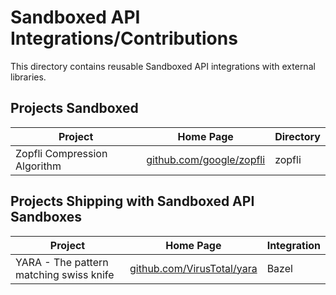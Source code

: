 # Sandboxed API Integrations/Contributions

This directory contains reusable Sandboxed API integrations with external
libraries.

## Projects Sandboxed

Project                                          | Home Page                                                        | Directory
------------------------------------------------ | ---------------------------------------------------------------- | -----------
Zopfli Compression Algorithm                     | [github.com/google/zopfli](https://github.com/google/zopfli)     | zopfli

## Projects Shipping with Sandboxed API Sandboxes

Project                                 | Home Page                                                        | Integration
--------------------------------------- | ---------------------------------------------------------------- | -----------
YARA - The pattern matching swiss knife | [github.com/VirusTotal/yara](https://github.com/VirusTotal/yara) | Bazel
